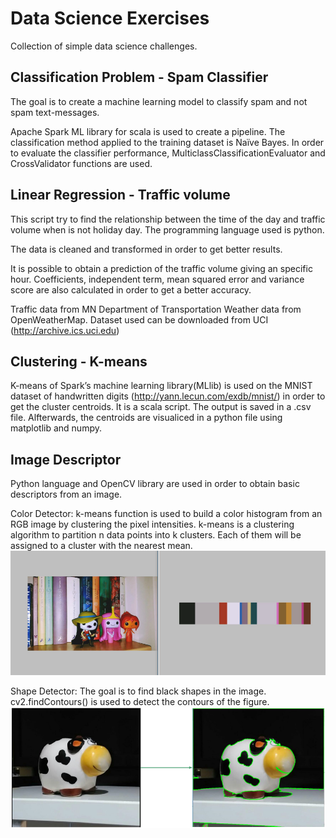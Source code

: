 # Data Science Exercises

Collection of simple data science challenges.

## Classification Problem - Spam Classifier

The goal is to create a machine learning model to classify spam and not spam text-messages.

Apache Spark ML library for scala is used to create a pipeline. The classification method applied to the training dataset is Naïve Bayes. In order to evaluate the classifier performance, MulticlassClassificationEvaluator and CrossValidator functions are used.

## Linear Regression - Traffic volume

This script try to find the relationship between the time of the day and traffic volume when is not holiday day. The programming language used is python.

The data is cleaned and transformed in order to get better results.

It is possible to obtain a prediction of the traffic volume giving an specific hour. Coefficients, independent term, mean squared error and variance score are also calculated in order to get a better accuracy.

Traffic data from MN Department of Transportation Weather data from OpenWeatherMap. Dataset used can be downloaded from UCI (http://archive.ics.uci.edu)

## Clustering - K-means 

K-means of Spark’s machine learning library(MLlib) is used on the MNIST dataset of handwritten digits (http://yann.lecun.com/exdb/mnist/) in order to get the cluster centroids. It is a scala script. The output is saved in a .csv file. Alfterwards, the centroids are visualiced in a python file using matplotlib and numpy.

## Image Descriptor

Python language and OpenCV library are used in order to obtain basic descriptors from an image.

Color Detector: k-means function is used to build a color histogram from an RGB image by clustering the pixel intensities. k-means is a clustering algorithm to partition n data points into k clusters. Each of them will be assigned to a cluster with the nearest mean.
![alt text](https://github.com/judd91/DataScienceExercises/blob/master/ImageDescriptor/Images%20Result/ColorDesc.PNG)

Shape Detector: The goal is to find black shapes in the image. cv2.findContours() is used to detect the contours of the figure.
![alt text](https://github.com/judd91/DataScienceExercises/blob/master/ImageDescriptor/Images%20Result/shape.PNG)




